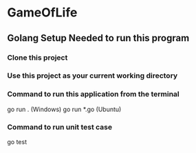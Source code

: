 # GameOfLife
## Golang Setup Needed to run this program
### Clone this project
### Use this project as your current working directory
### Command to run this application from the terminal 
go run .  (Windows)
go run *.go (Ubuntu)

### Command to run unit test case
go test
